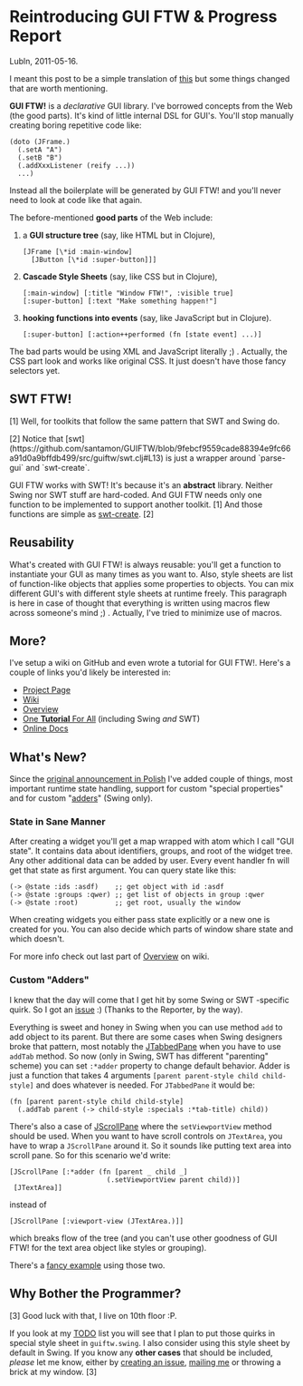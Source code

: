 # Reintroducing GUI FTW & Progress Report

Lubln, 2011-05-16.

I meant this post to be a simple translation of
[this](niech-sie-stanie-gui-ftw.html) but some things changed that are
worth mentioning.

**GUI FTW!** is a *declarative* GUI library. I've borrowed concepts
from the Web (the good parts). It's kind of little internal DSL for
GUI's. You'll stop manually creating boring repetitive code like:

    (doto (JFrame.)
      (.setA "A")
      (.setB "B")
      (.addXxxListener (reify ...))
      ...)

Instead all the boilerplate will be generated by GUI FTW! and you'll
never need to look at code like that again.

The before-mentioned **good parts** of the Web include:

<ol>
<li>a <b>GUI structure tree</b> (say, like HTML but in Clojure),
<pre><code>[JFrame [\*id :main-window]
  [JButton [\*id :super-button]]]</code></pre>
</li>
<li><b>Cascade Style Sheets</b> (say, like CSS but in Clojure),
<pre><code>[:main-window] [:title "Window FTW!", :visible true]
[:super-button] [:text "Make something happen!"]</code></pre>
</li>
<li><b>hooking functions into events</b> (say, like JavaScript but in Clojure).
<pre><code>[:super-button] [:action++performed (fn [state event] ...)]</code></pre>
</li>
</ol>

The bad parts would be using XML and JavaScript literally ;) .
Actually, the CSS part look and works like original CSS. It just
doesn't have those fancy selectors yet.

## SWT FTW!

<div class="sidenote">
<p>[1] Well, for toolkits that follow the same pattern
that SWT and Swing do.</p>
<p>[2] Notice that
[swt](https://github.com/santamon/GUIFTW/blob/9febcf9559cade88394e9fc66a91d0a9bffdb499/src/guiftw/swt.clj#L13)
is just a wrapper around `parse-gui` and `swt-create`.</p>
</div>

GUI FTW works with SWT! It's because it's an **abstract**
library. Neither Swing nor SWT stuff are hard-coded. And GUI FTW needs
only one function to be implemented to support another toolkit. [1] And those functions are
simple as
[swt-create](https://github.com/santamon/GUIFTW/blob/9febcf9559cade88394e9fc66a91d0a9bffdb499/src/guiftw/swt.clj#L8). [2]

## Reusability

What's created with GUI FTW! is always reusable: you'll get a function
to instantiate your GUI as many times as you want to. Also, style
sheets are list of function-like objects that applies some properties
to objects. You can mix different GUI's with different style sheets at
runtime freely. This paragraph is here in case of thought that
everything is written using macros flew across someone's mind ;)
. Actually, I've tried to minimize use of macros.

## More?

I've setup a wiki on GitHub and even wrote a tutorial for GUI
FTW!. Here's a couple of links you'd likely be interested in:

- [Project Page](https://github.com/santamon/GUIFTW)
- [Wiki](https://github.com/santamon/GUIFTW/wiki)
- [Overview](https://github.com/santamon/GUIFTW/wiki/Overview)
- [One **Tutorial** For All](https://github.com/santamon/GUIFTW/wiki/One-Tutorial-For-All) (including Swing *and* SWT)
- [Online Docs](http://longstandingbug.com/GUIFTW)

## What's New?

Since the
[original announcement in Polish](niech-sie-stanie-gui-ftw.html) I've
added couple of things, most important runtime state handling, support
for custom "special properties" and for custom
"[adders](https://github.com/santamon/GUIFTW/issues/1)" (Swing only).

### State in Sane Manner

After creating a widget you'll get a map wrapped with atom which I call
"GUI state". It contains data about identifiers, groups, and root of
the widget tree. Any other additional data can be added by user. Every
event handler fn will get that state as first argument. You can query
state like this:

    (-> @state :ids :asdf)    ;; get object with id :asdf
    (-> @state :groups :qwer) ;; get list of objects in group :qwer
    (-> @state :root)         ;; get root, usually the window

When creating widgets you either pass state explicitly or a new one
is created for you. You can also decide which parts of window share
state and which doesn't.

For more info check out last part of
[Overview](https://github.com/santamon/GUIFTW/wiki/Overview) on wiki.

### Custom "Adders"

I knew that the day will come that I get hit by some Swing or SWT
-specific quirk. So I got an
[issue](https://github.com/santamon/GUIFTW/issues/1) :) (Thanks to the
Reporter, by the way).

Everything is sweet and honey in Swing when you can use method `add`
to add object to its parent. But there are some cases when Swing
designers broke that pattern, most notably the
[JTabbedPane](http://download.oracle.com/javase/6/docs/api/javax/swing/JTabbedPane.html)
when you have to use `addTab` method. So now (only in Swing, SWT has
different "parenting" scheme) you can set `:*adder` property to change
default behavior. Adder is just a function that takes 4 arguments
`[parent parent-style child child-style]` and does whatever is
needed. For `JTabbedPane` it would be:

    (fn [parent parent-style child child-style]
      (.addTab parent (-> child-style :specials :*tab-title) child))

There's also a case of
[JScrollPane](http://download.oracle.com/javase/6/docs/api/javax/swing/JScrollPane.html)
where the `setViewportView` method should be used. When you want to
have scroll controls on `JTextArea`, you have to wrap a `JScrollPane`
around it. So it sounds like putting text area into scroll pane. So
for this scenario we'd write:

    [JScrollPane [:*adder (fn [parent _ child _]
                            (.setViewportView parent child))]
     [JTextArea]]

instead of

    [JScrollPane [:viewport-view (JTextArea.)]]

which breaks flow of the tree (and you can't use other goodness of GUI
FTW! for the text area object like styles or grouping).

There's a [fancy example](https://github.com/santamon/GUIFTW/blob/master/src/guiftw/examples/swing/custom_adders.clj) using those two.

## Why Bother the Programmer?

<p class="sidenote">
[3] Good luck with that, I live on 10th floor :P.
</p>

If you look at my
[TODO](https://github.com/santamon/GUIFTW/blob/9febcf9559cade88394e9fc66a91d0a9bffdb499/TODO.md)
list you will see that I plan to put those quirks in special style
sheet in `guiftw.swing`. I also consider using this style sheet by
default in Swing. If you know any **other cases** that should be
included, *please* let me know, either by
[creating an issue](https://github.com/santamon/GUIFTW/issues),
[mailing me](http://longstandingbug.com/info.html) or throwing a brick
at my window. [3]

